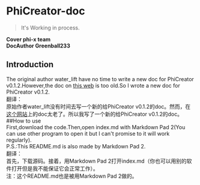 # PhiCreator-doc #
> It's Working in process.  

**Cover phi-x team**  
**DocAuthor Greenball233**
## Introduction  
The original author water\_lift have no time to write a new doc for PhiCreator v0.1.2.However,the doc on [this web](https://blog.solariar.tech/2020/pc-doc/) is too old.So I wrote a new doc for PhiCreator v0.1.2.  
翻译：  
原始作者water\_lift没有时间去写一个新的给PhiCreator v0.1.2的doc。然而，在[这个网站](https://blog.solariar.tech/2020/pc-doc/)上的doc太老了。所以我写了一个新的给PhiCreator v0.1.2的doc。  
##How to use  
First,download the code.Then,open index.md with Markdown Pad 2(You can use other program to open it but I can't promise to it will work regularly).  
P.S.:This README.md is also made by Markdown Pad 2.  
翻译：  
首先，下载源码。接着，用Markdown Pad 2打开index.md（你也可以用别的软件打开但是我不能保证它会正常工作）。  
注：这个README.md也是被用Markdown Pad 2做的。